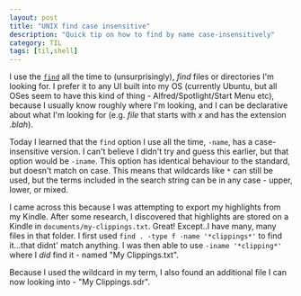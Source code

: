 ```yaml
---
layout: post
title: "UNIX find case insensitive"
description: "Quick tip on how to find by name case-insensitively"
category: TIL
tags: [til,shell]
---
```


I use the [`find`](http://man7.org/linux/man-pages/man1/find.1.html) all the time to
(unsurprisingly), _find_ files or directories I'm looking for. I prefer it to any UI built into my
OS (currently Ubuntu, but all OSes seem to have this kind of thing - Alfred/Spotlight/Start Menu
etc), because I usually know roughly where I'm looking, and I can be declarative about what I'm
looking for (e.g. _file_ that starts with _x_ and has the extension _.blah_).

Today I learned that the `find` option I use all the time, `-name`, has a case-insensitive version.
I can't believe I didn't try and guess this earlier, but that option would be `-iname`. This option
has identical behaviour to the standard, but doesn't match on case. This means that wildcards like
`*` can still be used, but the terms included in the search string can be in any case - upper,
lower, or mixed.

I came across this because I was attempting to export my highlights from my Kindle. After some
research, I discovered that highlights are stored on a Kindle in `documents/my-clippings.txt`.
Great! Except..I have many, many files in that folder. I first used `find . -type f -name
'*clippings*'` to find it...that didnt' match anything. I was then able to use `-iname '*clipping*'` where I _did_ find it - named "My Clippings.txt".

Because I used the wildcard in my term, I also found an additional file I can now looking into - "My
Clippings.sdr".

